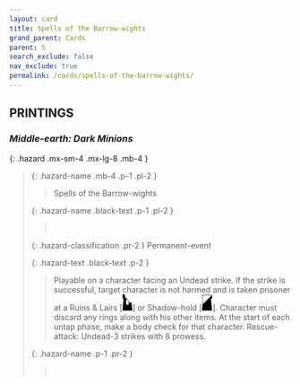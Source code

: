 ```yaml
---
layout: card
title: Spells of the Barrow-wights
grand_parent: Cards
parent: S
search_exclude: false
nav_exclude: true
permalink: /cards/spells-of-the-barrow-wights/
---
```


## PRINTINGS


### _Middle-earth: Dark Minions_

{: .hazard .mx-sm-4 .mx-lg-8 .mb-4 }
> {: .hazard-name .mb-4 .p-1 .pl-2 }
> > <div class="hazard-mp"></div>
> > <div class="card-name">Spells of the Barrow-wights</div>
>
> {: .hazard-name .black-text .p-1 .pl-2 }
> > &nbsp;
>
> {: .hazard-classification .pr-2 }
> Permanent-event
>
> {: .hazard-text .black-text .p-2 }
> > Playable on a character facing an Undead strike. If the strike is successful, target character is not harmed and is taken prisoner at a Ruins & Lairs \[![](/assets/images/ruinlair.svg)] or Shadow-hold \[![](/assets/images/shadow-hold.svg)]. Character must discard any rings along with his other items. At the start of each untap phase, make a body check for that character. Rescue-attack: Undead-3 strikes with 8 prowess.  
>
> {: .hazard-name .p-1 .pr-2 }
> > <div class="card-shield"></div>
> > <div class="card-corruption">&nbsp;</div>
